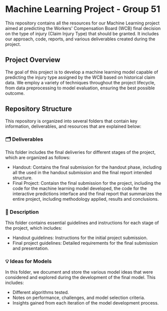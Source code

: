 # Machine Learning Project - Group 51
This repository contains all the resources for our Machine Learning project aimed at predicting the Workers' Compensation Board (WCB) final decision on the type of injury (Claim Injury Type) that should be granted. It includes our approach, code, reports, and various deliverables created during the project.

 ## Project Overview
The goal of this project is to develop a machine learning model capable of predicting the injury type assigned by the WCB based on historical claim data. We employ a variety of techniques throughout the project lifecycle, from data preprocessing to model evaluation, ensuring the best possible outcome.

## Repository Structure
This repository is organized into several folders that contain key information, deliverables, and resources that are explained below:

### 🗂️ Deliverables
This folder includes the final deliveries for different stages of the project, which are organized as follows:

- Handout: Contains the final submission for the handout phase, including all the used in the handout submission and the final report intended structure.
- Final Project: Contaisn the final submission for the project, including the code for the machine learning model developed, the code for the interactive predictions interface and the final report that summarizes the entire project, including methodology applied, results and conclusions.

### 📑 Description
This folder contains essential guidelines and instructions for each stage of the project, which includes:

- Handout guidelines: Instructions for the initial project submission.
- Final project guidelines: Detailed requirements for the final submission and presentation.

### 💡 Ideas for Models
In this folder, we document and store the various model ideas that were considered and explored during the development of the final model. This includes:

- Different algorithms tested.
- Notes on performance, challenges, and model selection criteria.
- Insights gained from each iteration of the model development process.
